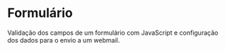 # Formulário

Validação dos campos de um formulário com JavaScript e configuração dos dados para o envio a um webmail.
